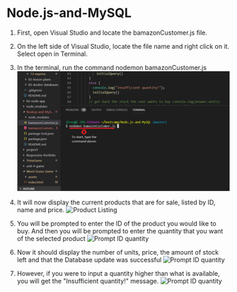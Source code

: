 # Node.js-and-MySQL

1. First, open Visual Studio and locate the bamazonCustomer.js file. 

2. On the left side of Visual Studio, locate the file name and right click on it. Select open in Terminal.

3. In the terminal, run the command nodemon bamazonCustomer.js
![nodemon command](/step1Bamazon.png "nodemon")
    
4. It will now display the current products that are for sale, listed by ID, name and price. 
 ![Product Listing](Node.js-and-MySQL\step2Bamazon.png)
    
5. You will be prompted to enter the ID of the product you would like to buy. And then you will be prompted to enter the quantity that you want of the selected product 
     ![Prompt ID quantity](Node.js-and-MySQL\step3Bamazon.png)
    
6. Now it should display the number of units, price, the amount of stock left and that the Database update was successful 
    ![Prompt ID quantity](Node.js-and-MySQL\step4Bamazon.png)
    
7. However, if you were to input a quantity higher than what is available, you will get the "Insufficient quantity!" message.
    ![Prompt ID quantity](Node.js-and-MySQL\BamazonInsufficientQuantity.png)

